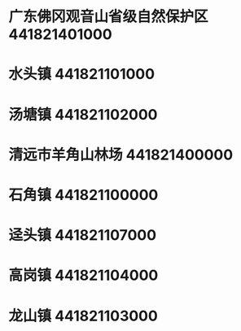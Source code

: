 # 广东佛冈观音山省级自然保护区 441821401000
# 水头镇 441821101000
# 汤塘镇 441821102000
# 清远市羊角山林场 441821400000
# 石角镇 441821100000
# 迳头镇 441821107000
# 高岗镇 441821104000
# 龙山镇 441821103000
